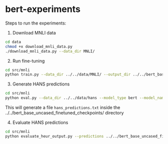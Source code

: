 # bert-experiments

Steps to run the experiments:

1. Download MNLI data

```bash
cd data
chmod +x download_mnli_data.py
./download_mnli_data.py --data_dir MNLI/
```

2. Run fine-tuning

```bash
cd src/mnli
python train.py --data_dir ../../data/MNLI/ --output_dir ../../bert_base_uncased_finetuned_checkpoints --do_train --do_eval --do_lower_case --num_train_epochs 3 --gpu_list 0 1 2 3
```

3. Generate HANS predictions
```bash
cd src/mnli
python eval.py --data_dir ../../data/hans --model_type bert --model_name_or_path ../../bert_base_uncased_finetuned_checkpoints --do_lower_case --max_seq_length 128 --output_dir ../../bert_base_uncased_finetuned_checkpoints/ 
```
This will generate a file `hans_predictions.txt` inside the ../../bert_base_uncased_finetuned_checkpoints/ directory

4. Evaluate HANS predictions
```bash
cd src/mnli
python evaluate_heur_output.py --predictions ../../bert_base_uncased_finetuned_checkpoints/hans_predictions.txt --evaluation_set ../../data/hans/heuristics_evaluation_set.txt > ../../results/hans_results.txt
```
